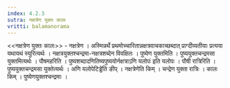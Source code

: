 ```yaml
---
index: 4.2.3
sutra: नक्षत्रेण युक्तः कालः
vritti: balamanorama
---
```


<<नक्षत्रेण युक्तः कालः>> - नक्षत्रेण । अस्मिन्नर्थे प्रथमोच्चारितान्नक्षत्रवाचकाच्छब्दात् प्राग्दीव्यतीयाः प्रत्यया यथायथं स्युरित्यर्थः । नक्षत्रयुक्तश्चन्द्रमा-नक्षत्रशब्देन विवक्षितः । पुष्येण युक्तमिति । पुष्ययुक्तचन्द्रमसा युक्तमित्यर्थः । पौषमहरिति । पुष्यशब्दादणितिष्यपुष्ययोर्नक्षत्राऽणि यलोपः॑ इति यलोपः । पौषी रात्रिरिति । पुष्ययुक्तचन्द्रमसा युक्तेत्यर्थः । अणि यलोपेटिड्ढे॑ति ङीप् । नक्षत्रेणेति किम्  । चन्द्रेण युक्ता रात्रिः । कालः किम्  । पुष्येणयुक्तश्चन्द्रमाः । 